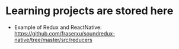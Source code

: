 # Learning projects are stored here

* Example of Redux and ReactNative: https://github.com/fraserxu/soundredux-native/tree/master/src/reducers
